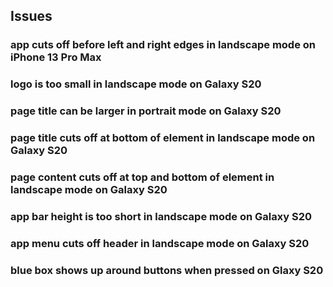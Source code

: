 ## Issues

### app cuts off before left and right edges in landscape mode on iPhone 13 Pro Max
### logo is too small in landscape mode on Galaxy S20
### page title can be larger in portrait mode on Galaxy S20
### page title cuts off at bottom of element in landscape mode on Galaxy S20
### page content cuts off at top and bottom of element in landscape mode on Galaxy S20
### app bar height is too short in landscape mode on Galaxy S20
### app menu cuts off header in landscape mode on Galaxy S20
### blue box shows up around buttons when pressed on Glaxy S20